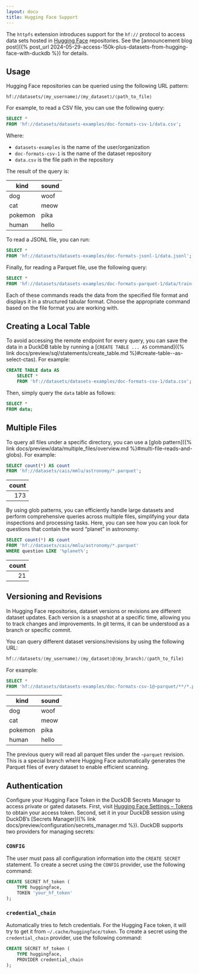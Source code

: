 ```yaml
---
layout: docu
title: Hugging Face Support
---
```


The `httpfs` extension introduces support for the `hf://` protocol to access data sets hosted in [Hugging Face](https://huggingface.co/) repositories.
See the [announcement blog post]({% post_url 2024-05-29-access-150k-plus-datasets-from-hugging-face-with-duckdb %}) for details.

## Usage

Hugging Face repositories can be queried using the following URL pattern:

```text
hf://datasets/⟨my_username⟩/⟨my_dataset⟩/⟨path_to_file⟩
```

For example, to read a CSV file, you can use the following query:

```sql
SELECT *
FROM 'hf://datasets/datasets-examples/doc-formats-csv-1/data.csv';
```

Where:

* `datasets-examples` is the name of the user/organization
* `doc-formats-csv-1` is the name of the dataset repository
* `data.csv` is the file path in the repository

The result of the query is:

|  kind   | sound |
|---------|-------|
| dog     | woof  |
| cat     | meow  |
| pokemon | pika  |
| human   | hello |

To read a JSONL file, you can run:

```sql
SELECT *
FROM 'hf://datasets/datasets-examples/doc-formats-jsonl-1/data.jsonl';
```

Finally, for reading a Parquet file, use the following query:

```sql
SELECT *
FROM 'hf://datasets/datasets-examples/doc-formats-parquet-1/data/train-00000-of-00001.parquet';
```

Each of these commands reads the data from the specified file format and displays it in a structured tabular format. Choose the appropriate command based on the file format you are working with.

## Creating a Local Table

To avoid accessing the remote endpoint for every query, you can save the data in a DuckDB table by running a [`CREATE TABLE ... AS` command]({% link docs/preview/sql/statements/create_table.md %}#create-table--as-select-ctas). For example:

```sql
CREATE TABLE data AS
    SELECT *
    FROM 'hf://datasets/datasets-examples/doc-formats-csv-1/data.csv';
```

Then, simply query the `data` table as follows:

```sql
SELECT *
FROM data;
```

## Multiple Files

To query all files under a specific directory, you can use a [glob pattern]({% link docs/preview/data/multiple_files/overview.md %}#multi-file-reads-and-globs). For example:

```sql
SELECT count(*) AS count
FROM 'hf://datasets/cais/mmlu/astronomy/*.parquet';
```

| count |
|------:|
| 173   |

By using glob patterns, you can efficiently handle large datasets and perform comprehensive queries across multiple files, simplifying your data inspections and processing tasks.
Here, you can see how you can look for questions that contain the word “planet” in astronomy:

```sql
SELECT count(*) AS count
FROM 'hf://datasets/cais/mmlu/astronomy/*.parquet'
WHERE question LIKE '%planet%';
```

| count |
|------:|
| 21    |

## Versioning and Revisions

In Hugging Face repositories, dataset versions or revisions are different dataset updates. Each version is a snapshot at a specific time, allowing you to track changes and improvements. In git terms, it can be understood as a branch or specific commit.

You can query different dataset versions/revisions by using the following URL:

```sql
hf://datasets/⟨my_username⟩/⟨my_dataset⟩@⟨my_branch⟩/⟨path_to_file⟩
```

For example:

```sql
SELECT *
FROM 'hf://datasets/datasets-examples/doc-formats-csv-1@~parquet/**/*.parquet';
```

|  kind   | sound |
|---------|-------|
| dog     | woof  |
| cat     | meow  |
| pokemon | pika  |
| human   | hello |

The previous query will read all parquet files under the `~parquet` revision. This is a special branch where Hugging Face automatically generates the Parquet files of every dataset to enable efficient scanning.

## Authentication

Configure your Hugging Face Token in the DuckDB Secrets Manager to access private or gated datasets.
First, visit [Hugging Face Settings – Tokens](https://huggingface.co/settings/tokens) to obtain your access token.
Second, set it in your DuckDB session using DuckDB’s [Secrets Manager]({% link docs/preview/configuration/secrets_manager.md %}). DuckDB supports two providers for managing secrets:

### `CONFIG`

The user must pass all configuration information into the `CREATE SECRET` statement. To create a secret using the `CONFIG` provider, use the following command:

```sql
CREATE SECRET hf_token (
    TYPE huggingface,
    TOKEN 'your_hf_token'
);
```

### `credential_chain`

Automatically tries to fetch credentials. For the Hugging Face token, it will try to get it from `~/.cache/huggingface/token`. To create a secret using the `credential_chain` provider, use the following command:

```sql
CREATE SECRET hf_token (
    TYPE huggingface,
    PROVIDER credential_chain
);
```
